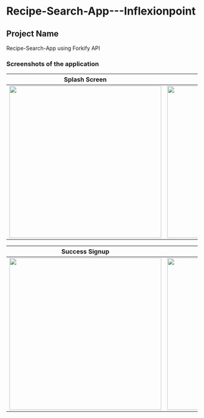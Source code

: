 # Recipe-Search-App---Inflexionpoint  

## Project Name  
Recipe-Search-App using Forkify API

### Screenshots of the application  

Splash Screen           |   View Pager           | Login Page         |  Registation Page         | 
:-------------------------:|:------------------------:|:------------------------:|:------------------------:|
<img src="https://github.com/PaponAhasan/Recipe-Search-App---Inflexionpoint/assets/59710234/6e5ee27c-ad53-4258-8aaf-387a9343b76f" height="400"> |  <img src="https://github.com/PaponAhasan/Recipe-Search-App---Inflexionpoint/assets/59710234/3f912823-7387-40ad-82a7-91546e5294f8" height="400"> | <img src="https://github.com/PaponAhasan/Recipe-Search-App---Inflexionpoint/assets/59710234/76292e84-df20-458f-8063-148bbfe5ebe2" height="400">  | <img src="https://github.com/PaponAhasan/Recipe-Search-App---Inflexionpoint/assets/59710234/11ea08de-1d4d-4d0b-adb3-2cd662818f14" height="400"> |

Success Signup       |   Recipe Iteam page           | Recipe Item Details         |   User Profile        | 
:-------------------------:|:------------------------:|:------------------------:|:------------------------:|
<img src="https://github.com/PaponAhasan/Recipe-Search-App---Inflexionpoint/assets/59710234/502f9004-26cb-4f1d-8552-0437bb9306a6" height="400">  |  <img src="https://github.com/PaponAhasan/Recipe-Search-App---Inflexionpoint/assets/59710234/2db51051-f8cb-41b2-8a6b-0297ba8bfc53" height="400"> | <img src="https://github.com/PaponAhasan/Recipe-Search-App---Inflexionpoint/assets/59710234/cb1fb3d6-006f-49b8-b0f5-36d9762550bd" height="400">  |<img src="https://github.com/PaponAhasan/Recipe-Search-App---Inflexionpoint/assets/59710234/d8c8d97f-3214-43c7-bec6-6bd71a93f37e" height="400">  |


<!--
## Features
- Display a map using the Maplibre library.
- Utilize the Barikoi Nearby API to fetch nearby Banks based on the user's current location.
- Place markers on the map to represent the Banks.
- Show additional information about each Bank in InfoWindows when a marker is clicked.

## Description
This repository contains a simple map application that uses the Maplibre library to show nearby banks on the map based on the current location. The Barikoi nearby API is used to fetch the list of nearby banks. Markers and InfoWindows are used to display the banks on the map.  

## Technologies Used
- Maplibre library: Version 10.2.0
- Barikoi Nearby API: Version X.X.X
- Retrofit Librray : Version 2.9.0

Getting Started  
To get started, you will need to install the following dependencies:  

- Maplibre library  
- Barikoi nearby API  

Once you have installed the dependencies, you can run the application by following these steps:  

- Clone the repository.  
- Open the project in your favorite IDE.  
- Run the project.
 
## Usage    
The application will open a map with a marker for your current location. The nearby banks will be displayed as markers on the map. When you click on a marker, an InfoWindow will be displayed with more information about the bank.    

## Contact
For any inquiries or feedback, please contact Author: <ins>Rakibul Ahasan</ins>  

Here are some additional things you could include in your README.md file:  

- [Barikoi nearby API documentation](https://docs.barikoi.com/docs/nearby/)  
- [My GitHub profile](https://github.com/PaponAhasan/BarikoiMapy/edit/main/README.md)  

-->
